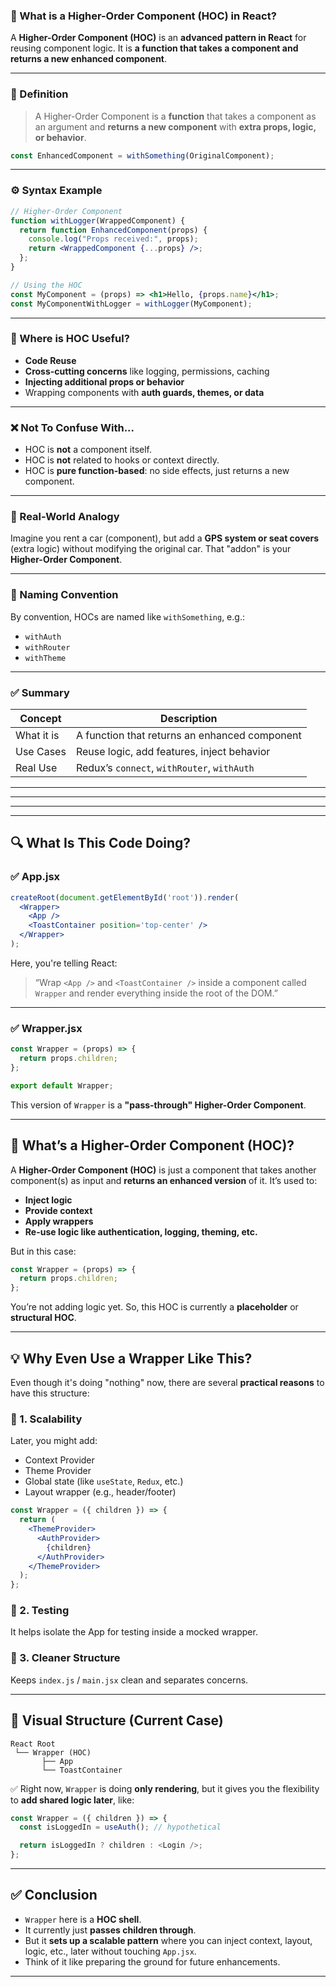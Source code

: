 
### 🔁 What is a **Higher-Order Component (HOC)** in React?

A **Higher-Order Component (HOC)** is an **advanced pattern in React** for reusing component logic.
It is **a function that takes a component and returns a new enhanced component**.

---

### 🧠 Definition

> A Higher-Order Component is a **function** that takes a component as an argument and **returns a new component** with **extra props, logic, or behavior**.

```jsx
const EnhancedComponent = withSomething(OriginalComponent);
```

---

### ⚙️ Syntax Example

```jsx
// Higher-Order Component
function withLogger(WrappedComponent) {
  return function EnhancedComponent(props) {
    console.log("Props received:", props);
    return <WrappedComponent {...props} />;
  };
}

// Using the HOC
const MyComponent = (props) => <h1>Hello, {props.name}</h1>;
const MyComponentWithLogger = withLogger(MyComponent);
```

---

### 🧩 Where is HOC Useful?

* **Code Reuse**
* **Cross-cutting concerns** like logging, permissions, caching
* **Injecting additional props or behavior**
* Wrapping components with **auth guards, themes, or data**

---

### ❌ Not To Confuse With...

* HOC is **not** a component itself.
* HOC is **not** related to hooks or context directly.
* HOC is **pure function-based**: no side effects, just returns a new component.

---

### 📌 Real-World Analogy

Imagine you rent a car (component), but add a **GPS system or seat covers** (extra logic) without modifying the original car. That "addon" is your **Higher-Order Component**.

---

### 🧪 Naming Convention

By convention, HOCs are named like `withSomething`, e.g.:

* `withAuth`
* `withRouter`
* `withTheme`

---

### ✅ Summary

| Concept    | Description                                   |
| ---------- | --------------------------------------------- |
| What it is | A function that returns an enhanced component |
| Use Cases  | Reuse logic, add features, inject behavior    |
| Real Use   | Redux’s `connect`, `withRouter`, `withAuth`   |

---



---
---



---

## 🔍 What Is This Code Doing?

### ✅ **App.jsx**

```jsx
createRoot(document.getElementById('root')).render( 
  <Wrapper>
    <App />
    <ToastContainer position='top-center' />
  </Wrapper>
);
```

Here, you're telling React:

> “Wrap `<App />` and `<ToastContainer />` inside a component called `Wrapper` and render everything inside the root of the DOM.”

---

### ✅ **Wrapper.jsx**

```jsx
const Wrapper = (props) => {
  return props.children;
};

export default Wrapper;
```

This version of `Wrapper` is a **"pass-through" Higher-Order Component**.

---

## 🧠 What’s a Higher-Order Component (HOC)?

A **Higher-Order Component (HOC)** is just a component that takes another component(s) as input and **returns an enhanced version** of it. It’s used to:

* **Inject logic**
* **Provide context**
* **Apply wrappers**
* **Re-use logic like authentication, logging, theming, etc.**

But in this case:

```jsx
const Wrapper = (props) => {
  return props.children;
};
```

You’re not adding logic yet. So, this HOC is currently a **placeholder** or **structural HOC**.

---

## 💡 Why Even Use a Wrapper Like This?

Even though it's doing "nothing" now, there are several **practical reasons** to have this structure:

### 🔄 1. **Scalability**

Later, you might add:

* Context Provider
* Theme Provider
* Global state (like `useState`, `Redux`, etc.)
* Layout wrapper (e.g., header/footer)

```jsx
const Wrapper = ({ children }) => {
  return (
    <ThemeProvider>
      <AuthProvider>
        {children}
      </AuthProvider>
    </ThemeProvider>
  );
};
```

### 🧪 2. **Testing**

It helps isolate the App for testing inside a mocked wrapper.

### 🧼 3. **Cleaner Structure**

Keeps `index.js` / `main.jsx` clean and separates concerns.

---

## 🔗 Visual Structure (Current Case)

```text
React Root
 └── Wrapper (HOC)
       ├── App
       └── ToastContainer
```

✅ Right now, `Wrapper` is doing **only rendering**, but it gives you the flexibility to **add shared logic later**, like:

```jsx
const Wrapper = ({ children }) => {
  const isLoggedIn = useAuth(); // hypothetical

  return isLoggedIn ? children : <Login />;
};
```

---

## ✅ Conclusion

* `Wrapper` here is a **HOC shell**.
* It currently just **passes children through**.
* But it **sets up a scalable pattern** where you can inject context, layout, logic, etc., later without touching `App.jsx`.
* Think of it like preparing the ground for future enhancements.

---